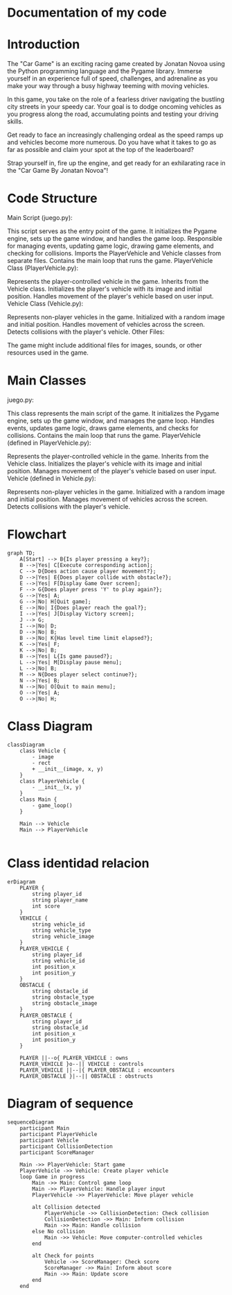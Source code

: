 # Documentation of my code

# Introduction

The "Car Game" is an exciting racing game created by Jonatan Novoa using the Python programming language and the Pygame library. Immerse yourself in an experience full of speed, challenges, and adrenaline as you make your way through a busy highway teeming with moving vehicles.

In this game, you take on the role of a fearless driver navigating the bustling city streets in your speedy car. Your goal is to dodge oncoming vehicles as you progress along the road, accumulating points and testing your driving skills.

Get ready to face an increasingly challenging ordeal as the speed ramps up and vehicles become more numerous. Do you have what it takes to go as far as possible and claim your spot at the top of the leaderboard?

Strap yourself in, fire up the engine, and get ready for an exhilarating race in the "Car Game By Jonatan Novoa"!

# Code Structure

Main Script (juego.py):

This script serves as the entry point of the game.
It initializes the Pygame engine, sets up the game window, and handles the game loop.
Responsible for managing events, updating game logic, drawing game elements, and checking for collisions.
Imports the PlayerVehicle and Vehicle classes from separate files.
Contains the main loop that runs the game.
PlayerVehicle Class (PlayerVehicle.py):

Represents the player-controlled vehicle in the game.
Inherits from the Vehicle class.
Initializes the player's vehicle with its image and initial position.
Handles movement of the player's vehicle based on user input.
Vehicle Class (Vehicle.py):

Represents non-player vehicles in the game.
Initialized with a random image and initial position.
Handles movement of vehicles across the screen.
Detects collisions with the player's vehicle.
Other Files:

The game might include additional files for images, sounds, or other resources used in the game.

# Main Classes

juego.py:

This class represents the main script of the game.
It initializes the Pygame engine, sets up the game window, and manages the game loop.
Handles events, updates game logic, draws game elements, and checks for collisions.
Contains the main loop that runs the game.
PlayerVehicle (defined in PlayerVehicle.py):

Represents the player-controlled vehicle in the game.
Inherits from the Vehicle class.
Initializes the player's vehicle with its image and initial position.
Manages movement of the player's vehicle based on user input.
Vehicle (defined in Vehicle.py):

Represents non-player vehicles in the game.
Initialized with a random image and initial position.
Manages movement of vehicles across the screen.
Detects collisions with the player's vehicle.

# Flowchart

```mermaid
graph TD;
    A[Start] --> B{Is player pressing a key?};
    B -->|Yes| C[Execute corresponding action];
    C --> D{Does action cause player movement?};
    D -->|Yes| E{Does player collide with obstacle?};
    E -->|Yes| F[Display Game Over screen];
    F --> G{Does player press 'Y' to play again?};
    G -->|Yes| A;
    G -->|No| H[Quit game];
    E -->|No| I{Does player reach the goal?};
    I -->|Yes| J[Display Victory screen];
    J --> G;
    I -->|No| D;
    D -->|No| B;
    B -->|No| K{Has level time limit elapsed?};
    K -->|Yes| F;
    K -->|No| B;
    B -->|Yes| L{Is game paused?};
    L -->|Yes| M[Display pause menu];
    L -->|No| B;
    M --> N{Does player select continue?};
    N -->|Yes| B;
    N -->|No| O[Quit to main menu];
    O -->|Yes| A;
    O -->|No| H;

```
# Class Diagram
```mermaid
classDiagram
    class Vehicle {
        - image
        - rect
        + __init__(image, x, y)
    }
    class PlayerVehicle {
        - __init__(x, y)
    }
    class Main {
        - game_loop()
    }

    Main --> Vehicle
    Main --> PlayerVehicle


```
# Class identidad relacion 

```mermaid
erDiagram
    PLAYER {
        string player_id
        string player_name
        int score
    }
    VEHICLE {
        string vehicle_id
        string vehicle_type
        string vehicle_image
    }
    PLAYER_VEHICLE {
        string player_id
        string vehicle_id
        int position_x
        int position_y
    }
    OBSTACLE {
        string obstacle_id
        string obstacle_type
        string obstacle_image
    }
    PLAYER_OBSTACLE {
        string player_id
        string obstacle_id
        int position_x
        int position_y
    }

    PLAYER ||--o{ PLAYER_VEHICLE : owns
    PLAYER_VEHICLE }o--|| VEHICLE : controls
    PLAYER_VEHICLE ||--|{ PLAYER_OBSTACLE : encounters
    PLAYER_OBSTACLE }|--|| OBSTACLE : obstructs
```


# Diagram of sequence
```mermaid
sequenceDiagram
    participant Main
    participant PlayerVehicle
    participant Vehicle
    participant CollisionDetection
    participant ScoreManager

    Main ->> PlayerVehicle: Start game
    PlayerVehicle ->> Vehicle: Create player vehicle
    loop Game in progress
        Main ->> Main: Control game loop
        Main ->> PlayerVehicle: Handle player input
        PlayerVehicle ->> PlayerVehicle: Move player vehicle

        alt Collision detected
            PlayerVehicle ->> CollisionDetection: Check collision
            CollisionDetection ->> Main: Inform collision
            Main ->> Main: Handle collision
        else No collision
            Main ->> Vehicle: Move computer-controlled vehicles
        end

        alt Check for points
            Vehicle ->> ScoreManager: Check score
            ScoreManager ->> Main: Inform about score
            Main ->> Main: Update score
        end
    end
```


